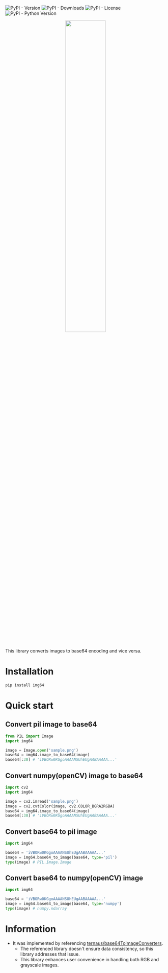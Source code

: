 ![PyPI - Version](https://img.shields.io/pypi/v/img64)
![PyPI - Downloads](https://img.shields.io/pypi/dm/img64?color=red)
![PyPI - License](https://img.shields.io/pypi/l/img64)
![PyPI - Python Version](https://img.shields.io/pypi/pyversions/img64)

<p align="center">
  <img src="https://github.com/gibiee/img64/assets/37574274/1e4ba6f4-776d-4e84-b589-09f75d64d175" width="50%" height="50%" />
</p>

This library converts images to base64 encoding and vice versa.


# Installation
```sh
pip install img64
```


# Quick start

## Convert pil image to base64
```py
from PIL import Image
import img64

image = Image.open('sample.png')
base64 = img64.image_to_base64(image)
base64[:30] # 'iVBORw0KGgoAAAANSUhEUgAABAAAAA...'
```

## Convert numpy(openCV) image to base64
```py
import cv2
import img64

image = cv2.imread('sample.png')
image = cv2.cvtColor(image, cv2.COLOR_BGRA2RGBA)
base64 = img64.image_to_base64(image)
base64[:30] # 'iVBORw0KGgoAAAANSUhEUgAABAAAAA...'
```

## Convert base64 to pil image
```py
import img64

base64 = 'iVBORw0KGgoAAAANSUhEUgAABAAAAA...'
image = img64.base64_to_image(base64, type='pil')
type(image) # PIL.Image.Image
```

## Convert base64 to numpy(openCV) image
```py
import img64

base64 = 'iVBORw0KGgoAAAANSUhEUgAABAAAAA...'
image = img64.base64_to_image(base64, type='numpy')
type(image) # numpy.ndarray
```


# Information
- It was implemented by referencing [ternaus/base64ToImageConverters](https://github.com/ternaus/base64ToImageConverters).
  - The referenced library doesn't ensure data consistency, so this library addresses that issue.
  - This library enhances user convenience in handling both RGB and grayscale images.
